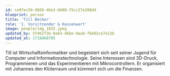 ```yaml
---
id: ce97ec50-d669-4be3-b680-75cc27e208d4
blueprint: person
title: 'Till Becker'
role: '1. Vorsitzender & Kassenwart'
image: people/img_1825.jpeg
updated_by: 5f462f3b-8a63-46be-9aab-f6492ce7e13b
updated_at: 1718460705
---
```

Till ist Wirtschaftsinformatiker und begeistert sich seit seiner Jugend für Computer und Informationstechnologie. Seine Interessen sind 3D-Druck, Programmieren und das Experimentieren mit Mikrocontrollern. Er organisiert mit Johannes den Klüterraum und kümmert sich um die Finanzen.